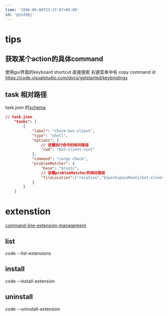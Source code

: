 ```yaml
---
time: '1996-09-08T23:37:07+08:00'
id: 'pys2q0j'
---
```


# tips
## 获取某个action的具体command
使用gui界面的keyboard shortcut 直接搜索 右键菜单中有 copy command id
https://code.visualstudio.com/docs/getstarted/keybindings


## task 相对路径
task.json 的[schema](https://code.visualstudio.com/docs/editor/tasks-appendix)
```json
// task.json
    "tasks": [
        {
            "label": "check-bot-client",
            "type": "shell",
            "options": {
                // 设置执行命令的相对路径
                "cwd": "bot-client-rust"
            },
            "command": "cargo check",
            "problemMatcher": {
                "base": "$rustc",
                // 设置problemMatcher的相对路径
                "fileLocation":["relative","${workspaceRoot}/bot-client-rust"]
            }
        }
    ]
```

# extenstion
[command-line-extension-management](https://code.visualstudio.com/docs/editor/extension-gallery#_command-line-extension-management)
## list
code --list-extensions
## install
code --install-extension
## uninstall
code --uninstall-extension